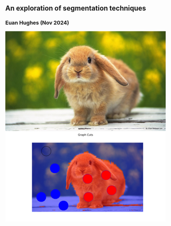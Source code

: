 ## An exploration of segmentation techniques
### Euan Hughes (Nov 2024)

![](./semisupervised/images/bunny.bmp)
![](./semisupervised/images/Part2Plots/bunny3b.png)
